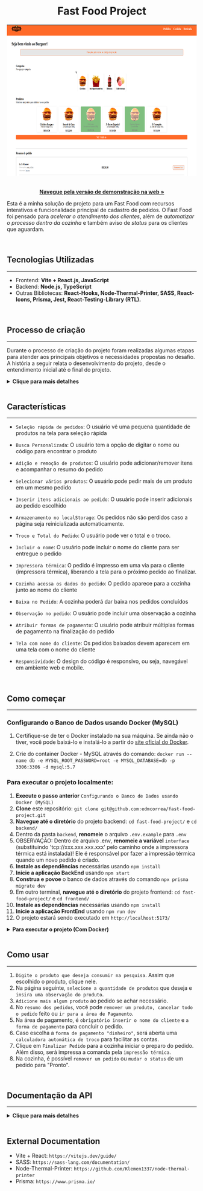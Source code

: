 
<div align="center">

 # Fast Food Project
  
  <div align="center">
    <img width="700" height="400" src="./frontend/src/assets/capa.png">
  </div>
  
  <br />
  
  <p align="center">
    <a href="https://fast-food-project-one.vercel.app/"><strong>Navegue pela versão de demonstração na web »</strong></a>
  </p>
</div>


Esta é a minha solução de projeto para um Fast Food com recursos interativos e funcionalidade principal de cadastro de pedidos. O Fast Food foi pensado para *acelerar o atendimento dos clientes*, além de *automatizar o processo dentro da cozinha* e também aviso de *status* para os clientes que aguardam.

<br>

## Tecnologias Utilizadas
---

- Frontend: **Vite + React.js, JavaScript**
- Backend: **Node.js, TypeScript**
- Outras Bibliotecas: **React-Hooks, Node-Thermal-Printer, SASS, React-Icons, Prisma, Jest, React-Testing-Library (RTL).**

<br>

## Processo de criação
---

Durante o processo de criação do projeto foram realizadas algumas etapas para atender aos principais objetivos e necessidades propostas no desafio. A história a seguir relata o desenvolvimento do projeto, desde o entendimento inicial até o final do projeto.

<details>

<summary><strong>Clique para mais detalhes</strong></summary>

- Leitura e Compreensão do Projeto:
Após receber o desafio Full Stack, foi realizada uma leitura aprofundada dos requisitos apresentados. Isso incluiu a compreensão das funcionalidades esperadas, como a necessidade de pesquisa personalizada, adicionar/remover pedidos, ver o total e o troco, incluir o nome do cliente, inserir observações nos pedidos, efetuar impressora térmica. Esta etapa foi essencial para definir a direção do desenvolvimento.

- Utilização de novas tecnologias: O desafio propõe a criação de um sistema de fastFood. Inicialmente então, dediquei tempo ao aprendizado de tecnologias relacionadas, através de tutoriais, documentação e exemplos de código para adquirir o conhecimento necessário para implementar o projeto. Por fim, resolvi implementar a biblioteca `Node-Thermal-Printer` e `Vite` para sua construção, pois apresentava o que era necessário para o desenvolvimento do projeto.

- Criação do MVP: Finalizadas as decisões de design, foi criado um MVP (Produto Mínimo Viável). Nesta fase foram desenvolvidos os componentes básicos da aplicação frontend para garantir um código funcional, enquanto analisava quais dados eram necessários trafegar entre o back-end e o front-end.

- Revisão de Componentes e Funcionalidades: Com as funcionalidades básicas implementadas, foi realizada uma revisão dos componentes desenvolvidos. Melhorias de código, ajustes de estilo e refatorações foram feitas para garantir a qualidade e usabilidade da aplicação.

- Criação de Testes: Para garantir a qualidade e estabilidade do código, foram desenvolvidos testes utilizando a Jest e React Testing Library.

</br>

</details>

<br>

## Características
---
- `Seleção rápida de pedidos`: O usuário vê uma pequena quantidade de produtos na tela para seleção rápida

- `Busca Personalizada`: O usuário tem a opção de digitar o nome ou código para encontrar o produto

- `Adição e remoção de produtos`: O usuário pode adicionar/remover itens e acompanhar o resumo do pedido

- `Selecionar vários produtos`: O usuário pode pedir mais de um produto em um mesmo pedido

- `Inserir itens adicionais ao pedido`: O usuário pode inserir adicionais ao pedido escolhido

- `Armazenamento no localStorage`: Os pedidos não são perdidos caso a página seja reinicializada automaticamente.

- `Troco e Total do Pedido`: O usuário pode ver o total e o troco.

- `Incluir o nome`: O usuário pode incluir o nome do cliente para ser entregue o pedido

- `Impressora térmica`: O pedido é impresso em uma via para o cliente (impressora térmica), liberando a tela para o próximo pedido ao finalizar.

- `Cozinha acessa os dados do pedido`: O pedido aparece para a cozinha junto ao nome do cliente

- `Baixa no Pedido`: A cozinha poderá dar baixa nos pedidos concluídos

- `Observação no pedido`: O usuário pode incluir uma observação a cozinha

- `Atribuir formas de pagamento`: O usuário pode atribuir múltiplas formas de pagamento na finalização do pedido

- `Tela com nome do cliente`: Os pedidos baixados devem aparecem em uma tela com o nome do cliente

- `Responsividade`: O design do código é responsivo, ou seja, navegável em ambiente web e mobile.

<br>

## Como começar
---

### Configurando o Banco de Dados usando Docker (MySQL)

1. Certifique-se de ter o Docker instalado na sua máquina. Se ainda não o tiver, você pode baixá-lo e instalá-lo a partir do [site oficial do Docker](https://www.docker.com/get-started).

2. Crie do container Docker - MySQL através do comando: `docker run --name db -e MYSQL_ROOT_PASSWORD=root -e MYSQL_DATABASE=db -p 3306:3306 -d mysql:5.7`


### Para executar o projeto localmente:

1. **Execute o passo anterior** `Configurando o Banco de Dados usando Docker (MySQL)`
2. **Clone** este repositório: `git clone git@github.com:edmcorrea/fast-food-project.git`
3. **Navegue até o diretório** do projeto backend: `cd fast-food-project/` e `cd backend/`
4. Dentro da pasta `backend`, **renomeie** o arquivo `.env.example` para `.env`
5. OBSERVAÇÃO: Dentro de arquivo .env, **renomeie a variável** `interface` (substituindo 'tcp://xxx.xxx.xxx.xxx' pelo caminho onde a impressora térmica está instalada)! Ele é responsável por fazer a impressão térmica quando um novo pedido é criado.
6. **Instale as dependências** necessárias usando `npm install`
7. **Inicie a aplicação BackEnd** usando `npm start`
8. **Construa e povoe** o banco de dados através do comando `npx prisma migrate dev` 
9. Em outro terminal, **navegue até o diretório** do projeto frontend: `cd fast-food-project/` e `cd frontend/`
10. **Instale as dependências** necessárias usando `npm install`
11. **Inicie a aplicação FrontEnd** usando `npm run dev`
12. O projeto estará sendo executado em `http://localhost:5173/`


<details>

<br>

<summary><strong>Para executar o projeto (Com Docker)</strong></summary>

1. **Clone** este repositório: `git clone git@github.com:edmcorrea/fast-food-project.git`
2. **Navegue até o diretório** do projeto: `cd fast-food-project/`
3. Dentro da pasta `backend`, **renomeie** o arquivo `.env.example` para `.env`
4. OBSERVAÇÃO: Dentro de arquivo .env, **renomeie a variável** `interface` (substituindo 'tcp://xxx.xxx.xxx.xxx' pelo caminho onde a impressora térmica está instalada)! Ele é responsável por fazer a impressão térmica quando um novo pedido é criado.
5. Na raiz do projeto, **execute o comando** `docker-compose up -d` ou `docker compose up -d`
6. O projeto estará sendo executado em `http://localhost:5173/`

<br>

</details>

<br>

## Como usar
---

1. `Digite o produto que deseja consumir na pesquisa`. Assim que escolhido o produto, clique nele.
2. Na página seguinte, `selecione a quantidade de produtos` que deseja e `insira uma observação do produto`.
3. `Adicione mais algum produto` ao pedido se achar necessário.
4. No `resumo dos pedidos`, você pode `remover um produto, cancelar todo o pedido` feito ou `ir para a área de Pagamento`.
5. Na área de pagamento, é `obrigatório inserir o nome do cliente` e `a forma de pagamento` para concluir o pedido.
6. Caso escolha a `forma de pagamento "dinheiro"`, será aberta uma `calculadora automática de troco` para facilitar as contas.
7. Clique em `Finalizar Pedido` para a cozinha iniciar o preparo do pedido. Além disso, será impressa a comanda pela `impressão térmica`.
8. Na cozinha, é possível `remover um pedido` ou `mudar o status` de um pedido para "Pronto".


<br>

## Documentação da API
---

<details>

<summary><strong>Clique para mais detalhes</strong></summary>

  #### Coleta de todos os pedidos

  - Requisição (Request)
  ```http
    GET => /customer
  ```

  - Resposta (Response)

  ```

  "message": [
    {
      codCustomer: 1,
      customerName: "Ricardo",
      products: [{ name:"Hamburguer Novo", observation: "", quantity: 1}, { name:"Smash da Casa", observation: "", quantity: 1}],
      status: "Preparing"
    },
    {
      codCustomer: 2,
      customerName: "Luiza",
      products: [{ name:"Smash da Casa", observation: "", quantity: 2}],
      status: "Preparing"
    },
    (...)
  ]
  ```

</br>

  #### Criação de pedido

  - Requisição (Request)
  ```http
    POST => /customer
  ```

  - body
  ```
    {
      customerName: "Bruna",
      products: [{ name:"Hamburguer Novo", observation: "sem molho", quantity: 1}],
      status: "Preparing"
    }
  ```

  - Resposta (Response)

  ```
  "message": {
    codCustomer: 3,
    customerName: "Bruna",
    products: [{ name:"Hamburguer Novo", observation: "sem molho", quantity: 1}],
    status: "Preparing"
  }
  ```

</br>

  #### Atualização do status do pedido

  - Requisição (Request)
  ```http
    PATCH => /customer/:id
  ```
  - Params - :id
  ```
    { id: 1 }
  ```

  - body
  ```
    {
      "status": "Completed"
    }
  ```

  - Resposta (Response)

  ```
  "message": {
      codCustomer: 1,
      customerName: "Ricardo",
      products: [{ name:"Hamburguer Novo", observation: "", quantity: 1}, { name:"Smash da Casa", observation: "", quantity: 1}],
      status: "Completed"
    },
  ```

</br>

  #### Remova um pedido em Preparo ou Pronto

  - Requisição (Request)
  ```http
    DELETE => /customer/:id
  ```
  - Params - :id
  ```
    { id: 1 }
  ```

</br>

</details>

</br>

## External Documentation

- Vite + React: `https://vitejs.dev/guide/`
- SASS: `https://sass-lang.com/documentation/`
- Node-Thermal-Printer: `https://github.com/Klemen1337/node-thermal-printer`
- Prisma: `https://www.prisma.io/`
